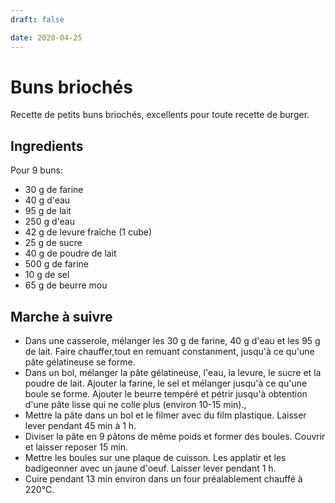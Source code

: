```yaml
---
draft: false

date: 2020-04-25
---
```


# Buns briochés
Recette de petits buns briochés, excellents pour toute recette de burger.

<!-- more -->

## Ingredients
Pour 9 buns:
 - 30 g de farine
 - 40 g d'eau
 - 95 g de lait
 - 250 g d'eau
 - 42 g de levure fraîche (1 cube)
 - 25 g de sucre
 - 40 g de poudre de lait
 - 500 g de farine
 - 10 g de sel
 - 65 g de beurre mou

## Marche à suivre
 - Dans une casserole, mélanger les 30 g de farine, 40 g d'eau et les 95 g de
   lait. Faire chauffer,tout en remuant constanment, jusqu'à ce qu'une pâte
   gélatineuse se forme.
 - Dans un bol, mélanger la pâte gélatineuse, l'eau, la levure, le sucre et la
   poudre de lait. Ajouter la farine, le sel et mélanger jusqu'à ce qu'une boule
   se forme. Ajouter le beurre tempéré et pétrir jusqu'à obtention d'une pâte
   lisse qui ne colle plus (environ 10-15 min).,
 - Mettre la pâte dans un bol et le filmer avec du film plastique. Laisser lever
   pendant 45 min à 1 h.
 - Diviser la pâte en 9 pâtons de même poids et former des boules. Couvrir et
   laisser reposer 15 min.
 - Mettre les boules sur une plaque de cuisson. Les applatir et les badigeonner
   avec un jaune d'oeuf. Laisser lever pendant 1 h.
 - Cuire pendant 13 min environ dans un four préalablement chauffé à 220°C.
